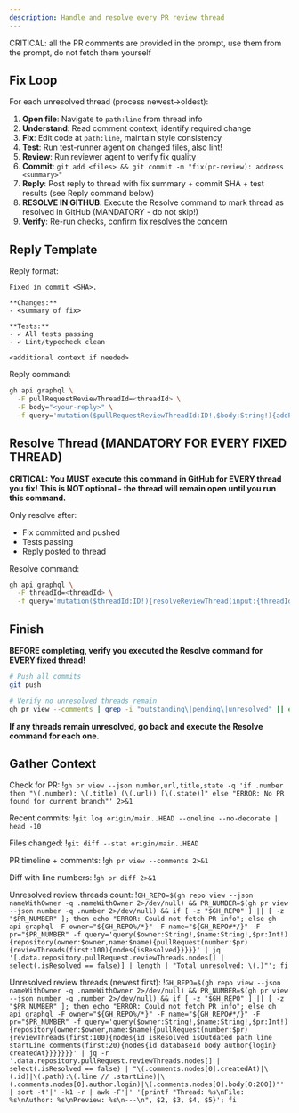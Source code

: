 ```yaml
---
description: Handle and resolve every PR review thread
---
```


CRITICAL: all the PR comments are provided in the prompt, use them from the prompt, do not fetch them yourself

## Fix Loop

For each unresolved thread (process newest→oldest):

1. **Open file**: Navigate to `path:line` from thread info
2. **Understand**: Read comment context, identify required change
3. **Fix**: Edit code at `path:line`, maintain style consistency
4. **Test**: Run test-runner agent on changed files, also lint!
5. **Review**: Run reviewer agent to verify fix quality
6. **Commit**: `git add <files> && git commit -m "fix(pr-review): address <summary>"`
7. **Reply**: Post reply to thread with fix summary + commit SHA + test results (see Reply command below)
8. **RESOLVE IN GITHUB**: Execute the Resolve command to mark thread as resolved in GitHub (MANDATORY - do not skip!)
9. **Verify**: Re-run checks, confirm fix resolves the concern

## Reply Template

Reply format:
```
Fixed in commit <SHA>.

**Changes:**
- <summary of fix>

**Tests:**
- ✓ All tests passing
- ✓ Lint/typecheck clean

<additional context if needed>
```

Reply command:
```bash
gh api graphql \
  -F pullRequestReviewThreadId=<threadId> \
  -F body="<your-reply>" \
  -f query='mutation($pullRequestReviewThreadId:ID!,$body:String!){addPullRequestReviewThreadReply(input:{pullRequestReviewThreadId:$pullRequestReviewThreadId,body:$body}){comment{id url}}}'
```

## Resolve Thread (MANDATORY FOR EVERY FIXED THREAD)

**CRITICAL: You MUST execute this command in GitHub for EVERY thread you fix!**
**This is NOT optional - the thread will remain open until you run this command.**

Only resolve after:
- Fix committed and pushed
- Tests passing
- Reply posted to thread

Resolve command:
```bash
gh api graphql \
  -F threadId=<threadId> \
  -f query='mutation($threadId:ID!){resolveReviewThread(input:{threadId:$threadId}){thread{id isResolved}}}'
```

## Finish

**BEFORE completing, verify you executed the Resolve command for EVERY fixed thread!**

```bash
# Push all commits
git push

# Verify no unresolved threads remain
gh pr view --comments | grep -i "outstanding\|pending\|unresolved" || echo "✓ All threads resolved"
```

**If any threads remain unresolved, go back and execute the Resolve command for each one.**

## Gather Context

Check for PR:
!`gh pr view --json number,url,title,state -q 'if .number then "\(.number): \(.title) (\(.url)) [\(.state)]" else "ERROR: No PR found for current branch"' 2>&1`

Recent commits:
!`git log origin/main..HEAD --oneline --no-decorate | head -10`

Files changed:
!`git diff --stat origin/main..HEAD`

PR timeline + comments:
!`gh pr view --comments 2>&1`

Diff with line numbers:
!`gh pr diff 2>&1`

Unresolved review threads count:
!`GH_REPO=$(gh repo view --json nameWithOwner -q .nameWithOwner 2>/dev/null) && PR_NUMBER=$(gh pr view --json number -q .number 2>/dev/null) && if [ -z "$GH_REPO" ] || [ -z "$PR_NUMBER" ]; then echo "ERROR: Could not fetch PR info"; else gh api graphql -F owner="${GH_REPO%/*}" -F name="${GH_REPO#*/}" -F pr="$PR_NUMBER" -f query='query($owner:String!,$name:String!,$pr:Int!){repository(owner:$owner,name:$name){pullRequest(number:$pr){reviewThreads(first:100){nodes{isResolved}}}}}' | jq '[.data.repository.pullRequest.reviewThreads.nodes[] | select(.isResolved == false)] | length | "Total unresolved: \(.)"'; fi`

Unresolved review threads (newest first):
!`GH_REPO=$(gh repo view --json nameWithOwner -q .nameWithOwner 2>/dev/null) && PR_NUMBER=$(gh pr view --json number -q .number 2>/dev/null) && if [ -z "$GH_REPO" ] || [ -z "$PR_NUMBER" ]; then echo "ERROR: Could not fetch PR info"; else gh api graphql -F owner="${GH_REPO%/*}" -F name="${GH_REPO#*/}" -F pr="$PR_NUMBER" -f query='query($owner:String!,$name:String!,$pr:Int!){repository(owner:$owner,name:$name){pullRequest(number:$pr){reviewThreads(first:100){nodes{id isResolved isOutdated path line startLine comments(first:20){nodes{id databaseId body author{login} createdAt}}}}}}}' | jq -r '.data.repository.pullRequest.reviewThreads.nodes[] | select(.isResolved == false) | "\(.comments.nodes[0].createdAt)|\(.id)|\(.path):\(.line // .startLine)|\(.comments.nodes[0].author.login)|\(.comments.nodes[0].body[0:200])"' | sort -t'|' -k1 -r | awk -F'|' '{printf "Thread: %s\nFile: %s\nAuthor: %s\nPreview: %s\n---\n", $2, $3, $4, $5}'; fi`
